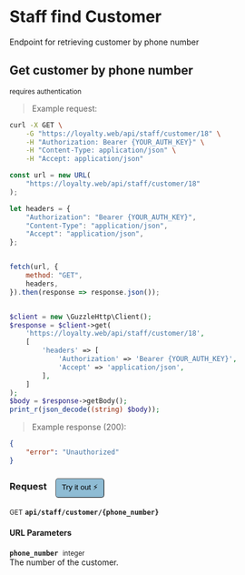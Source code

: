 # Staff find Customer

Endpoint for retrieving customer by phone number

## Get customer by phone number

<small class="badge badge-darkred">requires authentication</small>



> Example request:

```bash
curl -X GET \
    -G "https://loyalty.web/api/staff/customer/18" \
    -H "Authorization: Bearer {YOUR_AUTH_KEY}" \
    -H "Content-Type: application/json" \
    -H "Accept: application/json"
```

```javascript
const url = new URL(
    "https://loyalty.web/api/staff/customer/18"
);

let headers = {
    "Authorization": "Bearer {YOUR_AUTH_KEY}",
    "Content-Type": "application/json",
    "Accept": "application/json",
};


fetch(url, {
    method: "GET",
    headers,
}).then(response => response.json());
```

```php

$client = new \GuzzleHttp\Client();
$response = $client->get(
    'https://loyalty.web/api/staff/customer/18',
    [
        'headers' => [
            'Authorization' => 'Bearer {YOUR_AUTH_KEY}',
            'Accept' => 'application/json',
        ],
    ]
);
$body = $response->getBody();
print_r(json_decode((string) $body));
```


> Example response (200):

```json
{
    "error": "Unauthorized"
}
```
<div id="execution-results-GETapi-staff-customer--phone_number-" hidden>
    <blockquote>Received response<span id="execution-response-status-GETapi-staff-customer--phone_number-"></span>:</blockquote>
    <pre class="json"><code id="execution-response-content-GETapi-staff-customer--phone_number-"></code></pre>
</div>
<div id="execution-error-GETapi-staff-customer--phone_number-" hidden>
    <blockquote>Request failed with error:</blockquote>
    <pre><code id="execution-error-message-GETapi-staff-customer--phone_number-"></code></pre>
</div>
<form id="form-GETapi-staff-customer--phone_number-" data-method="GET" data-path="api/staff/customer/{phone_number}" data-authed="1" data-hasfiles="0" data-headers='{"Authorization":"Bearer {YOUR_AUTH_KEY}","Content-Type":"application\/json","Accept":"application\/json"}' onsubmit="event.preventDefault(); executeTryOut('GETapi-staff-customer--phone_number-', this);">
<h3>
    Request&nbsp;&nbsp;&nbsp;
        <button type="button" style="background-color: #8fbcd4; padding: 5px 10px; border-radius: 5px; border-width: thin;" id="btn-tryout-GETapi-staff-customer--phone_number-" onclick="tryItOut('GETapi-staff-customer--phone_number-');">Try it out ⚡</button>
    <button type="button" style="background-color: #c97a7e; padding: 5px 10px; border-radius: 5px; border-width: thin;" id="btn-canceltryout-GETapi-staff-customer--phone_number-" onclick="cancelTryOut('GETapi-staff-customer--phone_number-');" hidden>Cancel</button>&nbsp;&nbsp;
    <button type="submit" style="background-color: #6ac174; padding: 5px 10px; border-radius: 5px; border-width: thin;" id="btn-executetryout-GETapi-staff-customer--phone_number-" hidden>Send Request 💥</button>
    </h3>
<p>
<small class="badge badge-green">GET</small>
 <b><code>api/staff/customer/{phone_number}</code></b>
</p>
<p>
<label id="auth-GETapi-staff-customer--phone_number-" hidden>Authorization header: <b><code>Bearer </code></b><input type="text" name="Authorization" data-prefix="Bearer " data-endpoint="GETapi-staff-customer--phone_number-" data-component="header"></label>
</p>
<h4 class="fancy-heading-panel"><b>URL Parameters</b></h4>
<p>
<b><code>phone_number</code></b>&nbsp;&nbsp;<small>integer</small>  &nbsp;
<input type="number" name="phone_number" data-endpoint="GETapi-staff-customer--phone_number-" data-component="url" required  hidden>
<br>
The number of the customer.
</p>
</form>



